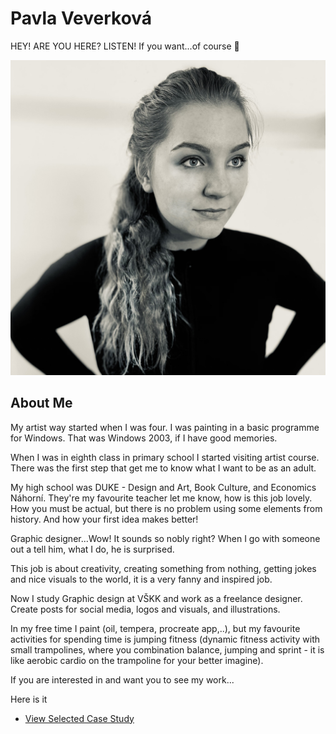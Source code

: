 # Pavla Veverková
HEY! ARE YOU HERE? LISTEN! 
If you want...of course 🦖

![image](fotka.png)

## About Me
My artist way started when I was four. I was painting in a basic programme for Windows. That was Windows 2003, if I have good memories.

When I was in eighth class in primary school I started visiting artist course. There was the first step that get me to know what I want to be as an adult.

My high school was DUKE - Design and Art, Book Culture, and Economics Náhorní. They're my favourite teacher let me know, how is this job lovely. How you must be actual, but there is no problem using some elements from history. And how your first idea makes better!

Graphic designer...Wow! 
It sounds so nobly right? 
When I go with someone out a tell him, what I do, he is surprised. 

This job is about creativity, creating something from nothing, getting jokes and nice visuals to the world, it is a very fanny and inspired job.

Now I study Graphic design at VŠKK and work as a freelance designer. Create posts for social media,  logos and visuals, and illustrations.

In my free time I paint (oil, tempera, procreate app,..), but my favourite activities for spending time is jumping fitness (dynamic fitness activity with small trampolines, where you combination balance, jumping and sprint - it is like aerobic cardio on the trampoline for your better imagine).

If you are interested in and want you to see my work...

Here is it

- [View Selected Case Study](case-study.md)



